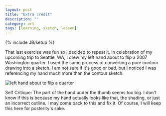 ```yaml
---
layout: post
title: "Extra credit"
description: ""
category: art
tags: [learning, sketch, lesson]
---
```

{% include JB/setup %}
<p>That last exercise was fun so I decided to repeat it. In celebration of my upcoming trip to Seattle, WA, I drew my left hand about to flip a 2007 Washington quarter. I used the same process of converting a pure contour drawing into a sketch. I am not sure if it's good or bad, but I noticed I was referencing my hand much more than the contour sketch.</p>
<img src="{{ BASE_PATH }}/assets/images/hand5_final_sm.jpg" alt="left hand about to flip a quarter" style="img-left"/>
<p>Self Critique: The part of the hand under the thumb seems too big. I don't know if this is because my hand actually looks like that, the shading, or just an incorrect outline. I may come back to this and fix it. Of course, I will keep this here for posterity's sake.</p>
